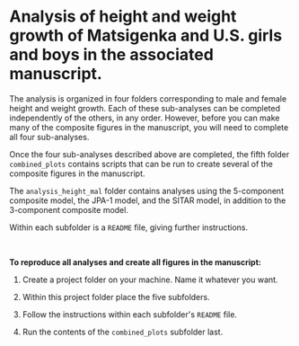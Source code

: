 # Analysis of height and weight growth of Matsigenka and U.S. girls and boys in the associated manuscript.

The analysis is organized in four folders corresponding to male and female height and weight growth. Each of these sub-analyses can be completed independently of the others, in any order. However, before you can make many of the composite figures in the manuscript, you will need to complete all four sub-analyses.

Once the four sub-analyses described above are completed, the fifth folder ``combined_plots`` contains scripts that can be run to create several of the composite figures in the manuscript. 

The ``analysis_height_mal`` folder contains analyses using the 5-component composite model, the JPA-1 model, and the SITAR model, in addition to the 3-component composite model.

Within each subfolder is a ``README`` file, giving further instructions.

 <br/>
 
**To reproduce all analyses and create all figures in the manuscript:**

1. Create a project folder on your machine. Name it whatever you want.

2. Within this project folder place the five subfolders.

3. Follow the instructions within each subfolder's ``README`` file.

4. Run the contents of the ``combined_plots`` subfolder last.
